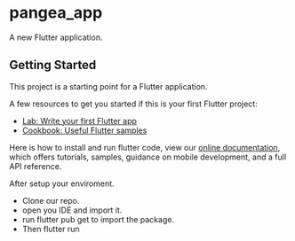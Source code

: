 # pangea_app

A new Flutter application.

## Getting Started 

This project is a starting point for a Flutter application.

A few resources to get you started if this is your first Flutter project:

- [Lab: Write your first Flutter app](https://flutter.dev/docs/get-started/codelab)
- [Cookbook: Useful Flutter samples](https://flutter.dev/docs/cookbook)

Here is how to install and run flutter code, view our
[online documentation](https://flutter.dev/docs), which offers tutorials,
samples, guidance on mobile development, and a full API reference.

After setup your enviroment.
- Clone our repo.
- open you IDE and import it.
- run flutter pub get to import the package.
- Then flutter run


